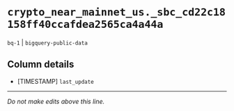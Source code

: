 # `crypto_near_mainnet_us._sbc_cd22c18158ff40ccafdea2565ca4a44a`
`bq-1` | `bigquery-public-data`

## Column details
* [TIMESTAMP] `last_update`

-------------------------------------------------------------------------------
*Do not make edits above this line.*
